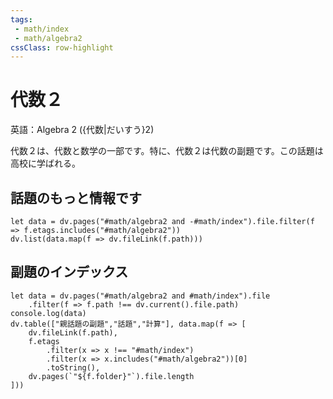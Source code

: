 ```yaml
---
tags:
 - math/index
 - math/algebra2
cssClass: row-highlight
---
```

# 代数２

英語：Algebra 2 ({代数|だいすう}2)

代数２は、代数と数学の一部です。特に、代数２は代数の副題です。この話題は高校に学ばれる。

## 話題のもっと情報です
```dataviewjs
let data = dv.pages("#math/algebra2 and -#math/index").file.filter(f => f.etags.includes("#math/algebra2"))
dv.list(data.map(f => dv.fileLink(f.path)))
```
## 副題のインデックス

```dataviewjs
let data = dv.pages("#math/algebra2 and #math/index").file
	.filter(f => f.path !== dv.current().file.path)
console.log(data)
dv.table(["親話題の副題","話題","計算"], data.map(f => [
	dv.fileLink(f.path),
	f.etags
		.filter(x => x !== "#math/index")
		.filter(x => x.includes("#math/algebra2"))[0]
		.toString(),
	dv.pages(`"${f.folder}"`).file.length
]))
```